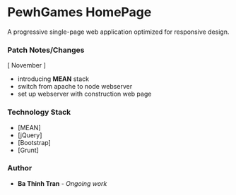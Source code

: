 # PewhGames HomePage

A progressive single-page web application optimized for responsive design.

### Patch Notes/Changes

[ November ]
- introducing <strong>MEAN</strong> stack
- switch from apache to node webserver
- set up webserver with construction web page

### Technology Stack

* [MEAN]
* [jQuery]
* [Bootstrap]
* [Grunt]        

### Author
* **Ba Thinh Tran** - *Ongoing work*
